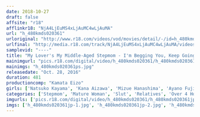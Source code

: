 ```yaml
---
date: 2018-10-27
draft: false
affsite: "r18"
afflinkr18: "NjA4LjEuMS4xLjAuMC4wLjAuMA"
url: "h_480kmds020361"
urloriginal: "http://www.r18.com/videos/vod/movies/detail/-/id=h_480kmds020361"
urlfinal: "http://media.r18.com/track/NjA4LjEuMS4xLjAuMC4wLjAuMA/videos/vod/movies/detail/-/id=h_480kmds020361"
samplevid: "----"
title: "My Lover's My Middle-Aged Stepmom - I'm Begging You, Keep Going... 30 Girls, 8 Hours"
mainimgurl: "pics.r18.com/digital/video/h_480kmds020361/h_480kmds020361ps.jpg"
mainimgs: "h_480kmds020361ps.jpg"
releasedate: "Oct. 28, 2016"
duration: 481
productioncomp: "Kamata Eizo"
girls: ['Natsuko Kayama', 'Kana Aizawa', 'Mizue Hanashima', 'Ayano Fuji', 'Izumi Manaka']
categories: ['Stepmom', 'Mature Woman', 'Slut', 'Relatives', 'Over 4 Hours']
imgurls: ['pics.r18.com/digital/video/h_480kmds020361/h_480kmds020361jp-1.jpg', 'pics.r18.com/digital/video/h_480kmds020361/h_480kmds020361jp-2.jpg', 'pics.r18.com/digital/video/h_480kmds020361/h_480kmds020361jp-3.jpg', 'pics.r18.com/digital/video/h_480kmds020361/h_480kmds020361jp-4.jpg', 'pics.r18.com/digital/video/h_480kmds020361/h_480kmds020361jp-5.jpg', 'pics.r18.com/digital/video/h_480kmds020361/h_480kmds020361jp-6.jpg', 'pics.r18.com/digital/video/h_480kmds020361/h_480kmds020361jp-7.jpg', 'pics.r18.com/digital/video/h_480kmds020361/h_480kmds020361jp-8.jpg', 'pics.r18.com/digital/video/h_480kmds020361/h_480kmds020361jp-9.jpg', 'pics.r18.com/digital/video/h_480kmds020361/h_480kmds020361jp-10.jpg', 'pics.r18.com/digital/video/h_480kmds020361/h_480kmds020361jp-11.jpg', 'pics.r18.com/digital/video/h_480kmds020361/h_480kmds020361jp-12.jpg', 'pics.r18.com/digital/video/h_480kmds020361/h_480kmds020361jp-13.jpg', 'pics.r18.com/digital/video/h_480kmds020361/h_480kmds020361jp-14.jpg', 'pics.r18.com/digital/video/h_480kmds020361/h_480kmds020361jp-15.jpg', 'pics.r18.com/digital/video/h_480kmds020361/h_480kmds020361jp-16.jpg', 'pics.r18.com/digital/video/h_480kmds020361/h_480kmds020361jp-17.jpg', 'pics.r18.com/digital/video/h_480kmds020361/h_480kmds020361jp-18.jpg', 'pics.r18.com/digital/video/h_480kmds020361/h_480kmds020361jp-19.jpg', 'pics.r18.com/digital/video/h_480kmds020361/h_480kmds020361jp-20.jpg']
imgs: ['h_480kmds020361jp-1.jpg', 'h_480kmds020361jp-2.jpg', 'h_480kmds020361jp-3.jpg', 'h_480kmds020361jp-4.jpg', 'h_480kmds020361jp-5.jpg', 'h_480kmds020361jp-6.jpg', 'h_480kmds020361jp-7.jpg', 'h_480kmds020361jp-8.jpg', 'h_480kmds020361jp-9.jpg', 'h_480kmds020361jp-10.jpg', 'h_480kmds020361jp-11.jpg', 'h_480kmds020361jp-12.jpg', 'h_480kmds020361jp-13.jpg', 'h_480kmds020361jp-14.jpg', 'h_480kmds020361jp-15.jpg', 'h_480kmds020361jp-16.jpg', 'h_480kmds020361jp-17.jpg', 'h_480kmds020361jp-18.jpg', 'h_480kmds020361jp-19.jpg', 'h_480kmds020361jp-20.jpg']
---
```

